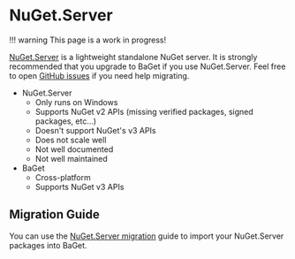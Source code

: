 # NuGet.Server

!!! warning
    This page is a work in progress!

[NuGet.Server](https://github.com/NuGet/NuGet.Server) is a lightweight standalone NuGet server. It is strongly recommended that you upgrade to BaGet if you use NuGet.Server. Feel free to open [GitHub issues](https://github.com/loic-sharma/BaGet/issues) if you need help migrating.

* NuGet.Server
    * Only runs on Windows
    * Supports NuGet v2 APIs (missing verified packages, signed packages, etc...)
    * Doesn't support NuGet's v3 APIs
    * Does not scale well
    * Not well documented
    * Not well maintained
* BaGet
    * Cross-platform
    * Supports NuGet v3 APIs

## Migration Guide

You can use the [NuGet.Server migration](../tools/migrate.md) guide to import your NuGet.Server packages into BaGet.